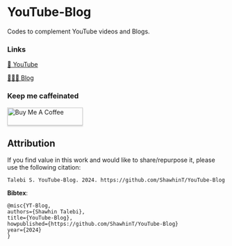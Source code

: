 # YouTube-Blog
Codes to complement YouTube videos and Blogs.

### Links
[🎥 YouTube](https://www.youtube.com/channel/UCa9gErQ9AE5jT2DZLjXBIdA)

[👨🏻‍💻 Blog](https://medium.com/@shawhin)

### Keep me caffeinated
<a href="https://www.buymeacoffee.com/shawhint" target="_blank"><img src="https://cdn.buymeacoffee.com/buttons/default-blue.png" alt="Buy Me A Coffee" style="height: 41px !important;width: 174px !important;box-shadow: 0px 3px 2px 0px rgba(190, 190, 190, 0.5) !important;-webkit-box-shadow: 0px 3px 2px 0px rgba(190, 190, 190, 0.5) !important;" ></a>

## Attribution

If you find value in this work and would like to share/repurpose it, please use the following citation: 

`Talebi S. YouTube-Blog. 2024. https://github.com/ShawhinT/YouTube-Blog`

__Bibtex__:

```
@misc{YT-Blog,
authors={Shawhin Talebi},
title={YouTube-Blog},
howpublished={https://github.com/ShawhinT/YouTube-Blog}
year={2024}
}
```
